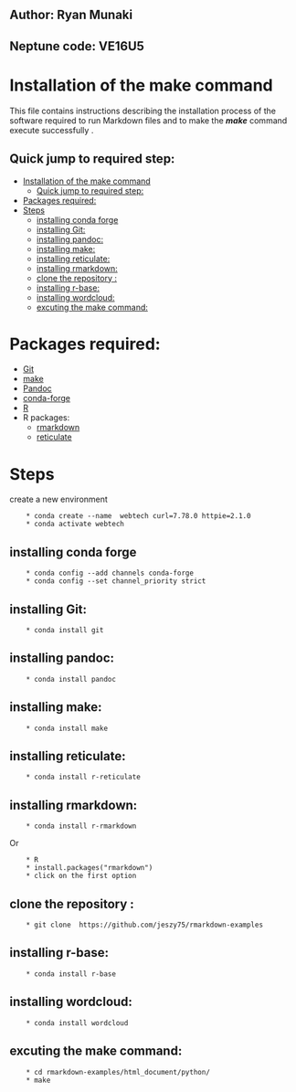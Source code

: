 Author: Ryan Munaki 
-------------------------
Neptune code: VE16U5
--------------------


Installation of the make command
================================
This file contains instructions describing the installation process of the software required to run Markdown files and to make the ***make*** command execute successfully .

## Quick jump to required step:
- [Installation of the make command](#installation-of-the-make-command)
  - [Quick jump to required step:](#quick-jump-to-required-step)
- [Packages required:](#packages-required)
- [Steps](#steps)
  - [installing conda forge](#installing-conda-forge)
  - [installing Git:](#installing-git)
  - [installing pandoc:](#installing-pandoc)
  - [installing make:](#installing-make)
  - [installing reticulate:](#installing-reticulate)
  - [installing rmarkdown:](#installing-rmarkdown)
  - [clone the repository :](#clone-the-repository-)
  - [installing r-base:](#installing-r-base)
  - [installing wordcloud:](#installing-wordcloud)
  - [excuting the make command:](#excuting-the-make-command)
  


# Packages required:

* [Git](https://git-scm.com/)
* [make](https://www.gnu.org/software/make/)
* [Pandoc](https://pandoc.org/)
* [conda-forge](https://conda-forge.org/)
* [R](https://cran.r-project.org/)
* R packages:
    * [rmarkdown](https://cran.r-project.org/web/packages/rmarkdown/)
    * [reticulate](https://cran.r-project.org/web/packages/reticulate/)
   
# Steps

 create a new environment

        * conda create --name  webtech curl=7.78.0 httpie=2.1.0
        * conda activate webtech

## installing conda forge

        * conda config --add channels conda-forge
        * conda config --set channel_priority strict

## installing Git:
        * conda install git

## installing pandoc:
        * conda install pandoc

## installing make:
        * conda install make

## installing reticulate:
        * conda install r-reticulate

## installing rmarkdown:
        * conda install r-rmarkdown

Or

        * R
        * install.packages("rmarkdown")
        * click on the first option

## clone the repository :
        * git clone  https://github.com/jeszy75/rmarkdown-examples

## installing r-base:
        * conda install r-base
       

## installing wordcloud:
        * conda install wordcloud

## excuting the make command:
        * cd rmarkdown-examples/html_document/python/
        * make



